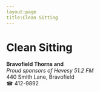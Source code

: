 ```yaml
---
layout:page
title:Clean Sitting
---
```

# Clean Sitting

**Bravofield Thorns and**  
_Proud sponsors of Hevesy 51.2 FM_  
440 Smith Lane, Bravofield  
☎ 412-9892



